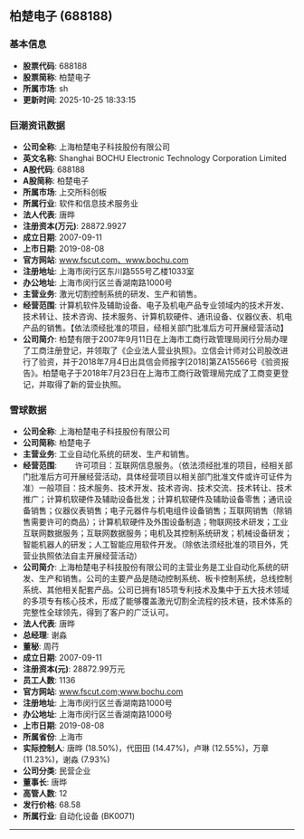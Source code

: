 ## 柏楚电子 (688188)

### 基本信息

- **股票代码**: 688188
- **股票简称**: 柏楚电子
- **所属市场**: sh
- **更新时间**: 2025-10-25 18:33:15

### 巨潮资讯数据

- **公司全称**: 上海柏楚电子科技股份有限公司
- **英文名称**: Shanghai BOCHU Electronic Technology Corporation Limited
- **A股代码**: 688188
- **A股简称**: 柏楚电子
- **所属市场**: 上交所科创板
- **所属行业**: 软件和信息技术服务业
- **法人代表**: 唐晔
- **注册资本(万元)**: 28872.9927
- **成立日期**: 2007-09-11
- **上市日期**: 2019-08-08
- **官方网站**: www.fscut.com、www.bochu.com
- **注册地址**: 上海市闵行区东川路555号乙楼1033室
- **办公地址**: 上海市闵行区兰香湖南路1000号
- **主营业务**: 激光切割控制系统的研发、生产和销售。
- **经营范围**: 计算机软件及辅助设备、电子及机电产品专业领域内的技术开发、技术转让、技术咨询、技术服务、计算机软硬件、通讯设备、仪器仪表、机电产品的销售。【依法须经批准的项目，经相关部门批准后方可开展经营活动】
- **公司简介**: 柏楚有限于2007年9月11日在上海市工商行政管理局闵行分局办理了工商注册登记，并领取了《企业法人营业执照》。立信会计师对公司股改进行了验资，并于2018年7月4日出具信会师报字[2018]第ZA15566号《验资报告》。柏楚电子于2018年7月23日在上海市工商行政管理局完成了工商变更登记，并取得了新的营业执照。

### 雪球数据

- **公司全称**: 上海柏楚电子科技股份有限公司
- **公司简称**: 柏楚电子
- **主营业务**: 工业自动化系统的研发、生产和销售。
- **经营范围**: 　　许可项目：互联网信息服务。（依法须经批准的项目，经相关部门批准后方可开展经营活动，具体经营项目以相关部门批准文件或许可证件为准）一般项目：技术服务、技术开发、技术咨询、技术交流、技术转让、技术推广；计算机软硬件及辅助设备批发；计算机软硬件及辅助设备零售；通讯设备销售；仪器仪表销售；电子元器件与机电组件设备销售；互联网销售（除销售需要许可的商品）；计算机软硬件及外围设备制造；物联网技术研发；工业互联网数据服务；互联网数据服务；电机及其控制系统研发；机械设备研发；智能机器人的研发；人工智能应用软件开发。（除依法须经批准的项目外，凭营业执照依法自主开展经营活动）
- **公司简介**: 上海柏楚电子科技股份有限公司的主营业务是工业自动化系统的研发、生产和销售。公司的主要产品是随动控制系统、板卡控制系统，总线控制系统、其他相关配套产品。公司已拥有185项专利技术及集中于五大技术领域的多项专有核心技术，形成了能够覆盖激光切割全流程的技术链，技术体系的完整性全球领先，得到了客户的广泛认可。
- **法人代表**: 唐晔
- **总经理**: 谢淼
- **董秘**: 周荇
- **成立日期**: 2007-09-11
- **注册资本(元)**: 28872.99万元
- **员工人数**: 1136
- **官方网站**: www.fscut.com;www.bochu.com
- **注册地址**: 上海市闵行区兰香湖南路1000号
- **办公地址**: 上海市闵行区兰香湖南路1000号
- **上市日期**: 2019-08-08
- **所属省份**: 上海市
- **实际控制人**: 唐晔 (18.50%)，代田田 (14.47%)，卢琳 (12.55%)，万章 (11.23%)，谢淼 (7.93%)
- **公司分类**: 民营企业
- **董事长**: 唐晔
- **高管人数**: 12
- **发行价格**: 68.58
- **所属行业**: 自动化设备 (BK0071)

---